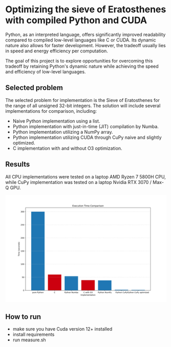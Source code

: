 # Optimizing the sieve of Eratosthenes with compiled Python and CUDA

Python, as an interpreted language, offers significantly improved readability compared to compiled low-level languages like C or CUDA. Its dynamic nature also allows for faster development. However, the tradeoff usually lies in speed and energy efficiency per computation.

The goal of this project is to explore opportunities for overcoming this tradeoff by retaining Python's dynamic nature while achieving the speed and efficiency of low-level languages.

## Selected problem

The selected problem for implementation is the Sieve of Eratosthenes for the range of all unsigned 32-bit integers. The solution will include several implementations for comparison, including:

- Naive Python implementation using a list.
- Python implementation with just-in-time (JIT) compilation by Numba.
- Python implementation utilizing a NumPy array.
- Python implementation utilizing CUDA through CuPy naive and slightly optimized.
- C implementation with and without O3 optimization.

## Results
All CPU implementations were tested on a laptop AMD Ryzen 7 5800H CPU, while CuPy implementation was tested on a laptop Nvidia RTX 3070 / Max-Q GPU.

![Results](./data/results.svg)


## How to run

- make sure you have Cuda version 12+ installed
- install requirements
- run measure.sh
